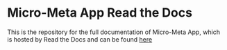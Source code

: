 # Micro-Meta App Read the Docs

This is the repository for the full documentation of Micro-Meta App, which is hosted by Read the Docs and can be found [here](<https://micrometaapp-docs.readthedocs.io/en/latest/>)






